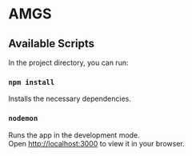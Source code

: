 # AMGS

## Available Scripts

In the project directory, you can run:

### `npm install`

Installs the necessary dependencies.

### `nodemon`

Runs the app in the development mode.\
Open [http://localhost:3000](http://localhost:3000) to view it in your browser.
